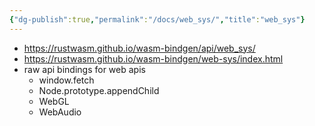 ```yaml
---
{"dg-publish":true,"permalink":"/docs/web_sys/","title":"web_sys"}
---
```


- https://rustwasm.github.io/wasm-bindgen/api/web_sys/
- https://rustwasm.github.io/wasm-bindgen/web-sys/index.html
- raw api bindings for web apis
	- window.fetch
	- Node.prototype.appendChild
	- WebGL
	- WebAudio
